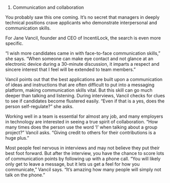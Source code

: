 1. Communication and collaboration

You probably saw this one coming. It’s no secret that managers in deeply technical positions crave applicants who demonstrate interpersonal and communication skills.

For Jane Vancil, founder and CEO of IncentiLock, the search is even more specific.

“I wish more candidates came in with face-to-face communication skills,” she says. “When someone can make eye contact and not glance at an electronic device during a 30-minute discussion, it imparts a respect and sincere interest that I feel will be extended to team members.”

Vancil points out that the best applications are built upon a communication of ideas and instructions that are often difficult to put into a messaging platform, making communication skills vital. But this skill can go much deeper than talking and listening. During interviews, Vancil checks for clues to see if candidates become flustered easily. “Even if that is a yes, does the person self-regulate?” she asks.

Working well in a team is essential for almost any job, and many employers in technology are interested in seeing a true spirit of collaboration. “How many times does the person use the word ‘I’ when talking about a group project?” Vancil asks. “Giving credit to others for their contributions is a huge plus.”

Most people feel nervous in interviews and may not believe they put their best foot forward. But after the interview, you have the chance to score lots of communication points by following up with a phone call. “You will likely only get to leave a message, but it lets us get a feel for how you communicate,” Vancil says. “It’s amazing how many people will simply not talk on the phone.”
